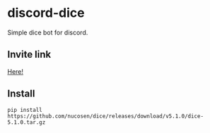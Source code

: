 # discord-dice

Simple dice bot for discord.

## Invite link

[Here!](https://discord.com/api/oauth2/authorize?client_id=855433313061044224&permissions=243806891072&scope=bot%20applications.commands)

## Install

`pip install https://github.com/nucosen/dice/releases/download/v5.1.0/dice-5.1.0.tar.gz`
